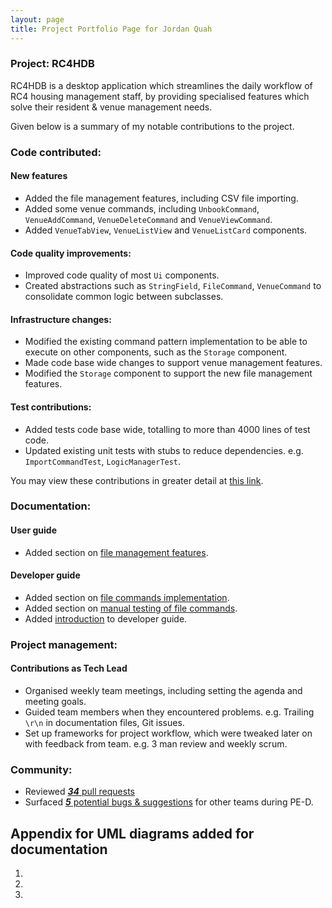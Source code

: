 ```yaml
---
layout: page
title: Project Portfolio Page for Jordan Quah
---
```


### Project: RC4HDB

RC4HDB is a desktop application which streamlines the daily workflow of RC4 housing management staff, by providing specialised features which solve their resident & venue management needs.

Given below is a summary of my notable contributions to the project.

### **Code contributed**:

#### New features

* Added the file management features, including CSV file importing.
* Added some venue commands, including `UnbookCommand`, `VenueAddCommand`, `VenueDeleteCommand` and `VenueViewCommand`.
* Added `VenueTabView`, `VenueListView` and `VenueListCard` components.

#### Code quality improvements:
* Improved code quality of most `Ui` components.
* Created abstractions such as `StringField`, `FileCommand`, `VenueCommand` to consolidate common logic between subclasses.

#### Infrastructure changes:
* Modified the existing command pattern implementation to be able to execute on other components, such as the `Storage` component.
* Made code base wide changes to support venue management features.
* Modified the `Storage` component to support the new file management features.
#### Test contributions:
* Added tests code base wide, totalling to more than 4000 lines of test code.
* Updated existing unit tests with stubs to reduce dependencies. e.g. `ImportCommandTest`, `LogicManagerTest`.

You may view these contributions in greater detail at [this link](https://nus-cs2103-ay2223s1.github.io/tp-dashboard/?search=jq1836&breakdown=true).

### **Documentation**:

#### User guide

* Added section on [file management features](../UserGuide.md#file-management).

#### Developer guide

* Added section on [file commands implementation](../DeveloperGuide.md#multiple-data-files).
* Added section on [manual testing of file commands](../DeveloperGuide.md#file-management).
* Added [introduction](../DeveloperGuide.md#introduction) to developer guide.

### **Project management**:

#### Contributions as Tech Lead

* Organised weekly team meetings, including setting the agenda and meeting goals.
* Guided team members when they encountered problems. e.g. Trailing `\r\n` in documentation files, Git issues.
* Set up frameworks for project workflow, which were tweaked later on with feedback from team. e.g. 3 man review and weekly scrum.

### **Community**:

* Reviewed [***34*** pull requests](https://github.com/AY2223S1-CS2103T-W12-3/tp/pulls?q=is%3Apr+is%3Aclosed+reviewed-by%3Ajq1836)
* Surfaced [***5*** potential bugs & suggestions](https://github.com/jq1836/ped/issues?q=is%3Aopen+is%3Aissue) for other teams during PE-D.

## Appendix for UML diagrams added for documentation

1. ![]()
2. ![]()
3. ![]()
